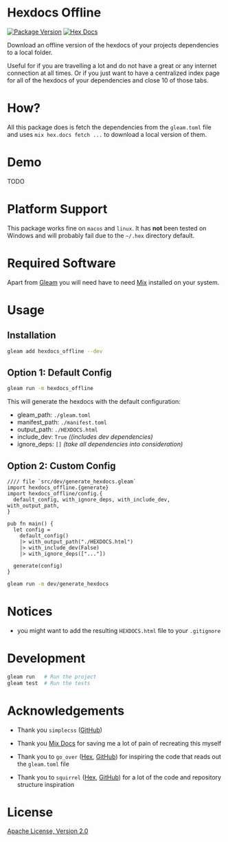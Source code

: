 # Hexdocs Offline

[![Package Version](https://img.shields.io/hexpm/v/hexdocs_offline)](https://hex.pm/packages/hexdocs_offline)
[![Hex Docs](https://img.shields.io/badge/hex-docs-ffaff3)](https://hexdocs.pm/hexdocs_offline/)

Download an offline version of the hexdocs of your projects dependencies to a local folder.

Useful for if you are travelling a lot and do not have a great or any internet connection at all times.
Or if you just want to have a centralized index page for all of the hexdocs of your dependencies and close 10 of those tabs.

# How?

All this package does is fetch the dependencies from the `gleam.toml` file and uses
`mix hex.docs fetch ...` to download a local version of them.

# Demo

TODO

# Platform Support

This package works fine on `macos` and `linux`. It has **not** been tested on Windows
and will probably fail due to the `~/.hex` directory default.

# Required Software

Apart from [Gleam](https://gleam.run/) you will need have to need
[Mix](https://hexdocs.pm/mix/Mix.html) installed on your system.

# Usage

## Installation
```sh
gleam add hexdocs_offline --dev
```

## Option 1: Default Config
```sh
gleam run -m hexdocs_offline
```

This will generate the hexdocs with the default configuration:
- gleam_path: `./gleam.toml`
- manifest_path: `./manifest.toml`
- output_path: `./HEXDOCS.html`
- include_dev: `True` *((includes dev dependencies)*
- ignore_deps: `[]` *(take all dependencies into consideration)*

## Option 2: Custom Config
```gleam
//// file `src/dev/generate_hexdocs.gleam`
import hexdocs_offline.{generate}
import hexdocs_offline/config.{
  default_config, with_ignore_deps, with_include_dev, with_output_path,
}

pub fn main() {
  let config =
    default_config()
    |> with_output_path("./HEXDOCS.html")
    |> with_include_dev(False)
    |> with_ignore_deps(["..."])

  generate(config)
}
```

```sh
gleam run -m dev/generate_hexdocs
```

# Notices
- you might want to add the resulting `HEXDOCS.html` file to your `.gitignore`

# Development

```sh
gleam run   # Run the project
gleam test  # Run the tests
```

# Acknowledgements

- Thank you `simplecss` ([GitHub](https://github.com/kevquirk/simple.css/))
- Thank you [Mix Docs](https://hexdocs.pm/hex/Mix.Tasks.Hex.Docs.html) for saving me a lot of pain of recreating this myself

- Thank you to `go_over` ([Hex](https://hex.pm/packages/go_over), [GitHub](https://github.com/bwireman/go-over)) for inspiring the code that reads out the `gleam.toml` file
- Thank you to `squirrel` ([Hex](https://hex.pm/packages/squirrel), [GitHub](https://github.com/giacomocavalieri/squirrel)) for a lot of the code and repository structure inspiration

# License
[Apache License, Version 2.0](./LICENSE)
